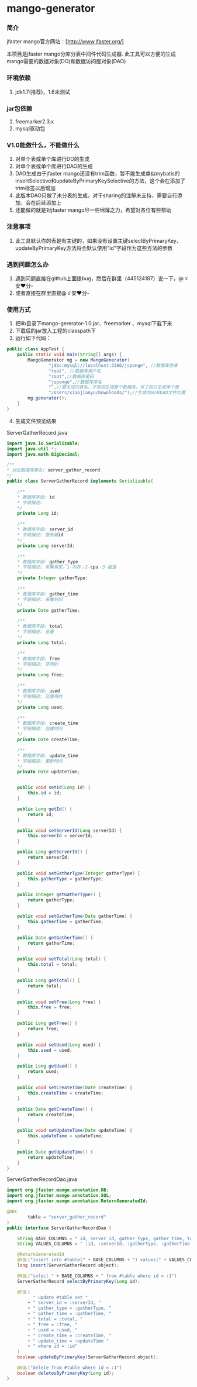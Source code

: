 # mango-generator
### 简介

jfaster mango官方网站：[http://www.jfaster.org/]

本项目是jfaster mango分库分表中间件代码生成器.
此工具可以方便的生成mango需要的数据对象(DO)和数据访问层对象(DAO)



### 环境依赖
1. jdk1.7(推荐)，1.6未测试

### jar包依赖
1. freemarker2.3.x
2. mysql驱动包

### V1.0能做什么，不能做什么
1. 对单个表或单个库进行DO的生成
2. 对单个表或单个库进行DAO的生成
3. DAO生成由于jfaster mango还没有trim函数，暂不能生成类似mybatis的insertSelective和updateByPrimaryKeySelective的方法，这个会在添加了trim标签以后增加
4. 此版本DAO只做了未分表的生成，对于sharing的注解未支持，需要自行添加，会在后续添加上
5. 还能做的就是对jfaster mango尽一些绵薄之力，希望对各位有些帮助

### 注意事项
1. 此工具默认你的表是有主键的，如果没有设置主键selectByPrimaryKey、updateByPrimaryKey方法将会默认使用"id"字段作为这些方法的参数
### 遇到问题怎么办
1. 遇到问题直接在github上面提bug，然后在群里（445124187）说一下，@ゞ安❤分-
2. 或者直接在群里直接@ゞ安❤分-

### 使用方式
1. 把lib目录下mango-gererator-1.0.jar、freemarker 、mysql下载下来
2. 下载后的jar放入工程的classpath下
3. 运行如下代码：
```java
public class AppTest {
    public static void main(String[] args) {
        MangoGenerator mg = new MangoGenerator(
                "jdbc:mysql://localhost:3306/jsponge", //数据库连接
                "root", //数据库用户名
                "root",//数据库密码
                "jsponge",//数据库库名
                "",//要生成的表名，不写则生成整个数据库，写了则只生成单个表
                "/Users/xiaojianyu/Downloads/");//生成的DO和DAO文件位置
        mg.generator();
    }
}

```
4. 生成文件预览结果

ServerGatherRecord.java

```java
import java.io.Serializable;
import java.util.*;
import java.math.BigDecimal;

/**
* 对应数据库表名: server_gather_record
*/
public class ServerGatherRecord implements Serializable{

    /**
    * 数据库字段: id
    * 字段描述: 
    */
    private Long id;

    /**
    * 数据库字段: server_id
    * 字段描述: 服务器id
    */
    private Long serverId;

    /**
    * 数据库字段: gather_type
    * 字段描述: 采集类型，1-内存；2-cpu；3-磁盘
    */
    private Integer gatherType;

    /**
    * 数据库字段: gather_time
    * 字段描述: 采集时间
    */
    private Date gatherTime;

    /**
    * 数据库字段: total
    * 字段描述: 总量
    */
    private Long total;

    /**
    * 数据库字段: free
    * 字段描述: 空闲的
    */
    private Long free;

    /**
    * 数据库字段: used
    * 字段描述: 已使用的
    */
    private Long used;

    /**
    * 数据库字段: create_time
    * 字段描述: 创建时间
    */
    private Date createTime;

    /**
    * 数据库字段: update_time
    * 字段描述: 更新时间
    */
    private Date updateTime;


    public void setId(Long id) {
        this.id = id;
    }

    public Long getId() {
        return id;
    }

    public void setServerId(Long serverId) {
        this.serverId = serverId;
    }

    public Long getServerId() {
        return serverId;
    }

    public void setGatherType(Integer gatherType) {
        this.gatherType = gatherType;
    }

    public Integer getGatherType() {
        return gatherType;
    }

    public void setGatherTime(Date gatherTime) {
        this.gatherTime = gatherTime;
    }

    public Date getGatherTime() {
        return gatherTime;
    }

    public void setTotal(Long total) {
        this.total = total;
    }

    public Long getTotal() {
        return total;
    }

    public void setFree(Long free) {
        this.free = free;
    }

    public Long getFree() {
        return free;
    }

    public void setUsed(Long used) {
        this.used = used;
    }

    public Long getUsed() {
        return used;
    }

    public void setCreateTime(Date createTime) {
        this.createTime = createTime;
    }

    public Date getCreateTime() {
        return createTime;
    }

    public void setUpdateTime(Date updateTime) {
        this.updateTime = updateTime;
    }

    public Date getUpdateTime() {
        return updateTime;
    }
}
```
ServerGatherRecordDao.java

```java
import org.jfaster.mango.annotation.DB;
import org.jfaster.mango.annotation.SQL;
import org.jfaster.mango.annotation.ReturnGeneratedId;

@DB(
        table = "server_gather_record"
)
public interface ServerGatherRecordDao {

    String BASE_COLUMNS = " id, server_id, gather_type, gather_time, total, free, used, create_time, update_time ";
    String VALUES_COLUMNS = " :id, :serverId, :gatherType, :gatherTime, :total, :free, :used, :createTime, :updateTime ";

    @ReturnGeneratedId
    @SQL("insert into #table(" + BASE_COLUMNS + ") values(" + VALUES_COLUMNS + ")")
    long insert(ServerGatherRecord object);

    @SQL("select " + BASE_COLUMNS + " from #table where id = :1")
    ServerGatherRecord selectByPrimaryKey(Long id);

    @SQL(
          " update #table set "
        + " server_id = :serverId, "
        + " gather_type = :gatherType, "
        + " gather_time = :gatherTime, "
        + " total = :total, "
        + " free = :free, "
        + " used = :used, "
        + " create_time = :createTime, "
        + " update_time = :updateTime "
        + " where id = :id"
    )
    boolean updateByPrimaryKey(ServerGatherRecord object);

    @SQL("delete from #table where id = :1")
    boolean deletesByPrimaryKey(Long id);
}
```